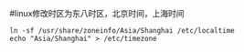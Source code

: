 #linux修改时区为东八时区，北京时间，上海时间
```
ln -sf /usr/share/zoneinfo/Asia/Shanghai /etc/localtime
echo "Asia/Shanghai" > /etc/timezone
```

